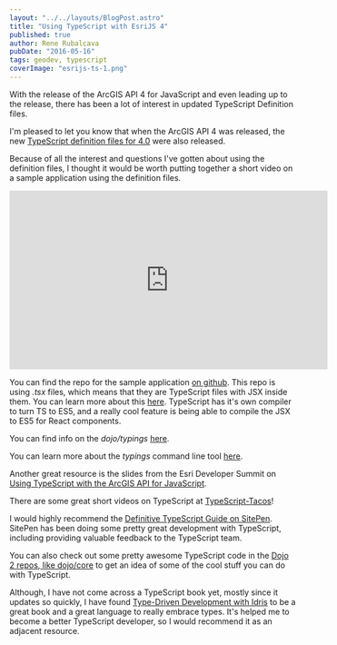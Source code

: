 ```yaml
---
layout: "../../layouts/BlogPost.astro"
title: "Using TypeScript with EsriJS 4"
published: true
author: Rene Rubalcava
pubDate: "2016-05-16"
tags: geodev, typescript
coverImage: "esrijs-ts-1.png"
---
```


With the release of the ArcGIS API 4 for JavaScript and even leading up to the release, there has been a lot of interest in updated TypeScript Definition files.

I'm pleased to let you know that when the ArcGIS API 4 was released, the new [TypeScript definition files for 4.0](https://github.com/Esri/jsapi-resources/tree/master/4.x/typescript) were also released.

Because of all the interest and questions I've gotten about using the definition files, I thought it would be worth putting together a short video on a sample application using the definition files.

<iframe width="560" height="315" src="https://www.youtube.com/embed/GcU14ksDWNE" frameborder="0" allowfullscreen></iframe>

You can find the repo for the sample application [on github](https://github.com/odoe/esrijs4-ts). This repo is using _.tsx_ files, which means that they are TypeScript files with JSX inside them. You can learn more about this [here](https://basarat.gitbooks.io/typescript/content/docs/jsx/tsx.html). TypeScript has it's own compiler to turn TS to ES5, and a really cool feature is being able to compile the JSX to ES5 for React components.

You can find info on the _dojo/typings_ [here](https://github.com/dojo/typings).

You can learn more about the _typings_ command line tool [here](https://github.com/typings/typings).

Another great resource is the slides from the Esri Developer Summit on [Using TypeScript with the ArcGIS API for JavaScript](http://odoe.github.io/presentations/2016-devsummit-typescript/#/).

There are some great short videos on TypeScript at [TypeScript-Tacos](http://typescript-tacos.com/)!

I would highly recommend the [Definitive TypeScript Guide on SitePen](https://www.sitepen.com/blog/2013/12/31/definitive-guide-to-typescript/). SitePen has been doing some pretty great development with TypeScript, including providing valuable feedback to the TypeScript team.

You can also check out some pretty awesome TypeScript code in the [Dojo 2 repos, like dojo/core](https://github.com/dojo/core) to get an idea of some of the cool stuff you can do with TypeScript.

Although, I have not come across a TypeScript book yet, mostly since it updates so quickly, I have found [Type-Driven Development with Idris](https://www.manning.com/books/type-driven-development-with-idris) to be a great book and a great language to really embrace types. It's helped me to become a better TypeScript developer, so I would recommend it as an adjacent resource.
